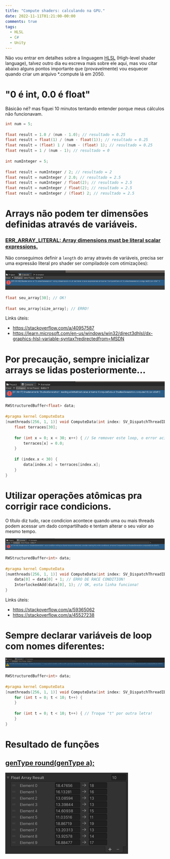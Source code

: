```yaml
---
title: "Compute shaders: calculando na GPU."
date: 2022-11-11T01:21:00-00:00
comments: true
tags:
  - HLSL
  - C#
  - Unity
---
```


Não vou entrar em detalhes sobre a linguagem [HLSL](https://learn.microsoft.com/en-us/windows/win32/direct3dhlsl/dx-graphics-hlsl) (High-level shader language), talvez outro dia eu escreva mais sobre ele aqui, mas vou citar abaixo alguns pontos importante que (provavelmente) vou esquecer quando criar um arquivo *.compute lá em 2050.

# "0 é int, 0.0 é float"

Básicão né? mas fiquei 10 minutos tentando entender porque meus cálculos não funcionavam.<br>

```c
int num = 5;

float result = 1.0 / (num - 1.0); // resultado = 0.25
float result = float(1) / (num - float(1)); // resultado = 0.25
float result = (float) 1 / (num - (float) 1); // resultado = 0.25
float result = 1 / (num - 1); // resultado = 0

int numInteger = 5;

float result = numInteger / 2; // resultado = 2
float result = numInteger / 2.0; // resultado = 2.5
float result = numInteger / float(2); // resultado = 2.5
float result = numInteger / float(2); // resultado = 2.5
float result = numInteger / (float) 2; // resultado = 2.5
```

# Arrays não podem ter dimensões definidas através de variáveis.

### [ERR_ARRAY_LITERAL: Array dimensions must be literal scalar expressions.](https://learn.microsoft.com/en-us/windows/win32/direct3dhlsl/hlsl-errors-and-warnings)

Não conseguimos definir a `length` do array através de variáveis, precisa ser uma expressão literal pro shader ser compilado(e com otimizações):

![](2022-11-11-01-36-58.png)

```c
float seu_array[30]; // OK!

float seu_array[size_array]; // ERRO!
```

Links úteis:
- https://stackoverflow.com/a/40957587
- https://learn.microsoft.com/en-us/windows/win32/direct3dhlsl/dx-graphics-hlsl-variable-syntax?redirectedfrom=MSDN

# Por precaução, sempre inicializar arrays se lidas posteriormente...

![](2022-11-11-01-45-06.png)

```c
RWStructuredBuffer<float> data;

#pragma kernel ComputeData
[numthreads(256, 1, 1)] void ComputeData(int index: SV_DispatchThreadID) {
    float terraces[30];

    for (int x = 0; x < 30; x++) { // Se remover este loop, o error acima é acionado.
        terraces[x] = 0.0;
    }

    if (index.x < 30) {
        data[index.x] = terraces[index.x];
    }
}
```

# Utilizar operações atômicas pra corrigir race condicions.

O título diz tudo, race condicion acontece quando uma ou mais threads podem acessar um dado compartilhado e tentam alterar o seu valor ao mesmo tempo.

![](2022-11-11-01-55-02.png)

```c
RWStructuredBuffer<int> data;

#pragma kernel ComputeData
[numthreads(256, 1, 1)] void ComputeData(int index: SV_DispatchThreadID) {
	data[0] = data[0] + 1; // ERRO DE RACE CONDITION!
	InterlockedAdd(data[0], 1); // OK, esta linha funciona!
}
```

Links úteis:
- https://stackoverflow.com/a/59365062
- https://stackoverflow.com/a/45527238

# Sempre declarar variáveis de loop com nomes diferentes:

![](2022-11-11-20-39-24.png)

```c
RWStructuredBuffer<int> data;

#pragma kernel ComputeData
[numthreads(256, 1, 1)] void ComputeData(int index: SV_DispatchThreadID) {
	for (int t = 0; t < 10; t++) {
	}

	for (int t = 0; t < 10; t++) { // Troque "t" por outra letra!
	}
}
```

# Resultado de funções

## [genType round(genType a);](https://developer.download.nvidia.com/cg/round.html)

![](2022-11-11-20-47-01.png)